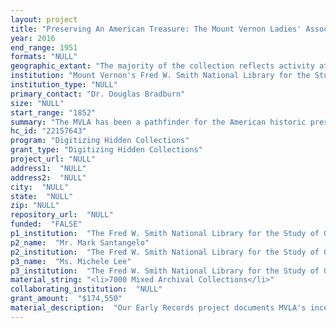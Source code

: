 ```yaml
--- 
layout: project 
title: "Preserving An American Treasure: The Mount Vernon Ladies' Association's Early Records & Archives from 1852 to 1951"
year: 2016
end_range: 1951
formats: "NULL"
geographic_extant: "The majority of the collection reflects activity at or near Mount Vernon, in Virginia and Washington, DC. However, Vice Regents often wrote letters and fundraising appeals from home, especially Miss Cunningham of South Carolina. Over the 99-year period, 168 women served as Vice Regents from 41 states plus DC."
institution: "Mount Vernon's Fred W. Smith National Library for the Study of George Washington (aka - the Washington Library)"
institution_type: "NULL"
primary_contact: "Dr. Douglas Bradburn"
size: "NULL"
start_range: "1852"
summary: "The MVLA has been a pathfinder for the American historic preservation movement. This two-year project will digitize, organize, describe, and make publicly accessible about 7,000 items, much of which focuses on the MVLA's earliest period from 1852-1891. Primary source material includes manuscripts, letters, newspaper clippings, and images related to the rich history of the Association. The archival collection will be fully processed to include the most modern of searchable finding aids, which will make this fascinating story widely available to benefit scholars, teachers, students, and life-long learners. This project combines a very human story with an unsung institutional history. Founded and governed by women, the MVLA forged a new industry for protecting America's cultural and historical heritage, while fulfilling their mission to preserve the legacy of George Washington's leadership and character along with his beloved, iconic home. Their patriotic leadership and resolve, individually and collectively, represents an important American achievement."
hc_id: "22157643"
program: "Digitizing Hidden Collections"
grant_type: "Digitizing Hidden Collections"
project_url: "NULL"
address1:  "NULL"
address2:  "NULL"
city:  "NULL"
state:  "NULL"
zip: "NULL"
repository_url:  "NULL"
funded:  "FALSE"
p1_institution:  "The Fred W. Smith National Library for the Study of George Washington"
p2_name:  "Mr. Mark Santangelo"
p2_institution:  "The Fred W. Smith National Library for the Study of George Washington"
p3_name:  "Ms. Michele Lee"
p3_institution:  "The Fred W. Smith National Library for the Study of George Washington"
material_string: "<li>7000 Mixed Archival Collections</li>"
collaborating_institution:  "NULL"
grant_amount:  "$174,550"
material_description:  "Our Early Records project documents MVLA's inception and evolution. This collection consists of approximately 7,000 items including manuscripts, financial and administrative records, printed material, bound volumes, and photographs. The provenance for much of this treasure trove of women's history stems directly from the MVLA founder, Ann Pamela Cunningham, and was acquired soon after her death in 1875. Later accessions were added to the collection during the 20th century, provided by family members of the first MVLA board (aka - Vice Regents). The latest meaningful additions were made in the 1980s. The portfolio is undergoing major reorganization so it can be studied with the full leverage with 21st-century scholarship. No digitization has occurred, but fortunately some prior work has been performed. Indexing and preservation efforts were undertaken in the 1940s and the 1960s, which resulted in a detailed, item-level card catalog filed by date and subject. To protect from disaster or theft, the content was microfilmed in 1964. Comprising 13 reels, only two copies were produced - one for MVLA and one for our longtime research partner, the University of Virginia. Access to these reels has been restricted (viewed only with the written permission of the MVLA board). Ann Pamela Cunningham, her secretaries, and the other board members were key figures represented in the early records. Their papers describe the MVLA's formative years, including struggles with fundraising to purchase the property and challenges to gain credibility as an organization made up entirely of women. Letters, reports, and military passes help evidence the difficulty of maintaining an historic site during the Civil War. As one of the nation's first historic preservation and women-led organizations, this time capsule of information is valuable to researchers from several disciplines. Our goal is to make it widely and freely available to all."
---
```


